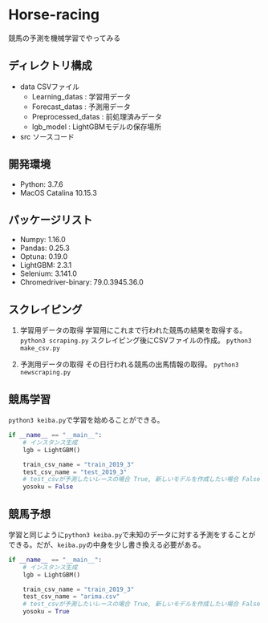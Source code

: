 # Horse-racing
競馬の予測を機械学習でやってみる  


## ディレクトリ構成
- data CSVファイル
    - Learning_datas : 学習用データ
    - Forecast_datas : 予測用データ
    - Preprocessed_datas : 前処理済みデータ
    - lgb_model : LightGBMモデルの保存場所
- src ソースコード 


## 開発環境
- Python: 3.7.6
- MacOS Catalina 10.15.3

## パッケージリスト
- Numpy: 1.16.0
- Pandas: 0.25.3
- Optuna: 0.19.0
- LightGBM: 2.3.1
- Selenium: 3.141.0
- Chromedriver-binary: 79.0.3945.36.0

## スクレイピング 
1. 学習用データの取得
学習用にこれまで行われた競馬の結果を取得する。
`python3 scraping.py`
スクレイピング後にCSVファイルの作成。
`python3 make_csv.py`

2. 予測用データの取得
その日行われる競馬の出馬情報の取得。
`python3 newscraping.py`


## 競馬学習
`python3 keiba.py`で学習を始めることができる。
~~~Python
if __name__ == "__main__":
    # インスタンス生成
    lgb = LightGBM()

    train_csv_name = "train_2019_3"
    test_csv_name = "test_2019_3"
    # test_csvが予測したいレースの場合 True, 新しいモデルを作成したい場合 False
    yosoku = False
~~~

## 競馬予想
学習と同じように`python3 keiba.py`で未知のデータに対する予測をすることができる。だが、`keiba.py`の中身を少し書き換える必要がある。
~~~Python
if __name__ == "__main__":
    # インスタンス生成
    lgb = LightGBM()

    train_csv_name = "train_2019_3"
    test_csv_name = "arima.csv"
    # test_csvが予測したいレースの場合 True, 新しいモデルを作成したい場合 False
    yosoku = True
~~~